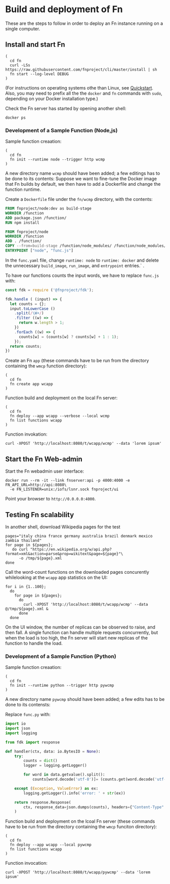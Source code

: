 # Build and deployment of Fn

These are the steps to follow in order to deploy an Fn instance running on a single computer.


## Install and start Fn

```shell script
(
  cd fn
  curl -LSs https://raw.githubusercontent.com/fnproject/cli/master/install | sh
  fn start --log-level DEBUG
)
```

(For instructions on operating systems othe than Linux, see [Quickstart](https://github.com/fnproject/fn#quickstart).
Also, you may need to prefix all the the `docker` and `fn` commands with `sudo`, depending
on your Docker installation type.)


Check the Fn server has started by opening another shell:
```shell script
docker ps
```


### Development of a Sample Function (Node,js)

Sample function creaation:
```shell script
(  
  cd fn
  fn init --runtime node --trigger http wcmp 
)
```

A new directory name `wcmp` should have been added; a few editings has to be done to its contents:
Suppose we want to fine-tune the Docker image that Fn builds by default, we then have to add a Dockerfile and change the function runtime.  

Create a `Dockerfile` file under the `fn/wcmp` directory, with the contents:
```dockerfile
FROM fnproject/node:dev as build-stage
WORKDIR /function
ADD package.json /function/
RUN npm install

FROM fnproject/node
WORKDIR /function
ADD . /function/
COPY --from=build-stage /function/node_modules/ /function/node_modules/
ENTRYPOINT ["node", "func.js"]
```

In the `func.yaml` file, change `runtime: node` to `runtime: docker` and delete the unnecessary `build_image`, `run_image`, and `entrypoint` entries.`
.

To have our functions counts the input words, we have to replace `func.js` with:
```javascript
const fdk = require ('@fnproject/fdk');

fdk.handle ( (input) => {
  let counts = {};
  input.toLowerCase ()
    .split(/\W+/)
    .filter ((w) => {
      return w.length > 1;
    })
    .forEach ((w) => {
      counts[w] = (counts[w] ? counts[w] + 1 : 1);
    });
  return counts;
})
```

Create an Fn `app` (these commands have to be run from the directory containing the `wmcp` function directory):
```shell script
(
  cd fn
  fn create app wcapp
)
```

Function build and deployment on the local Fn server:
```shell script
(
  cd fn
  fn deploy --app wcapp --verbose --local wcmp
  fn list functions wcapp 
)
```

Function invokation:
```shell script
curl -XPOST 'http://localhost:8080/t/wcapp/wcmp' --data 'lorem ipsum'
```


## Start the Fn Web-admin

Start the Fn webadmin user interface:
```shell
docker run --rm -it --link fnserver:api -p 4000:4000 -e FN_API_URL=http://api:8080\
  -e FN_LISTENER=unix:/iofs/lsnr.sock fnproject/ui
```

Point your browser to `http://0.0.0.0:4000`. 


## Testing Fn scalability

In another shell, download Wikipedia pages for the test

```shell script
pages="italy china france germany australia brazil denmark mexico zambia thailand"
for page in ${pages};
   do curl "https://en.wikipedia.org/w/api.php?format=xml&action=parse&prop=wikitext&page=${page}"\
      -o /tmp/${page}.xml      
done
```

Call the word-count functions on the downloaded pages concurently whilelooking at the `wcapp` 
app statistics on the UI:
```shell script
for i in {1..100};
  do
    for page in ${pages};
      do 
        curl -XPOST 'http://localhost:8080/t/wcapp/wcmp' --data @/tmp/${page}.xml &      
      done
  done
```

On the UI window, the number of replicas can be observed to raise, and then fall.
A single function can handle multiple requests concurrently, but when the load is too high,
the Fn server will start new replicas of the function to handle the load.


### Development of a Sample Function (Python)

Sample function creaation:
```shell script
(
  cd fn
  fn init --runtime python --trigger http pywcmp 
)
```

A new directory name `pywcmp` should have been added; a few edits has to be done to its contensts:

Replace `func.py` with:
```python
import io
import json
import logging

from fdk import response

def handler(ctx, data: io.BytesIO = None):
    try:
        counts = dict()
        logger = logging.getLogger()

        for word in data.getvalue().split():
            counts[word.decode('utf-8')]= (counts.get(word.decode('utf-8')) or 0) + 1

    except (Exception, ValueError) as ex:
        logging.getLogger().info('error: ' + str(ex))

    return response.Response(
        ctx, response_data=json.dumps(counts), headers={"Content-Type": "application/json"}
    )
```

Function build and deployment on the lcoal Fn server (these commands have to be run from the directory containing the `wmcp` funciton directory):
```shell script
(
  cd fn
  fn deploy --app wcapp --local pywcmp
  fn list functions wcapp 
)
```

Function invocation:
```shell script
curl -XPOST 'http://localhost:8080/t/wcapp/pywcmp' --data 'lorem ipsum'
```

